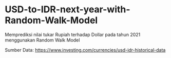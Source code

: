 # USD-to-IDR-next-year-with-Random-Walk-Model
Memprediksi nilai tukar Rupiah terhadap Dollar pada tahun 2021 menggunakan Random Walk Model


Sumber Data:  https://www.investing.com/currencies/usd-idr-historical-data
